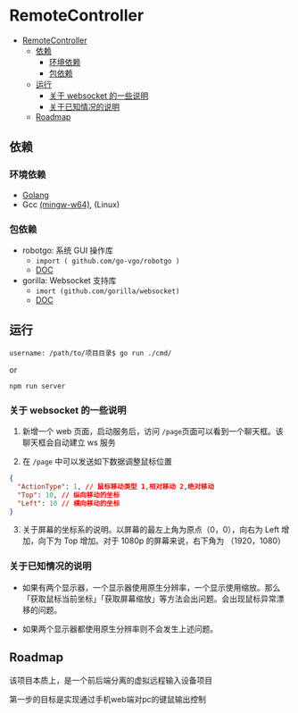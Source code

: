 # RemoteController

<!-- TOC -->

- [RemoteController](#remotecontroller)
  - [依赖](#依赖)
    - [环境依赖](#环境依赖)
    - [包依赖](#包依赖)
  - [运行](#运行)
    - [关于 websocket 的一些说明](#关于-websocket-的一些说明)
    - [关于已知情况的说明](#关于已知情况的说明)
  - [Roadmap](#roadmap)

<!-- /TOC -->

## 依赖

### 环境依赖

- [Golang](https://golang.org/dl/)
- Gcc [(mingw-w64)](http://mingw-w64.org/doku.php), (Linux)

### 包依赖

- robotgo: 系统 GUI 操作库
  - `import ( github.com/go-vgo/robotgo )`
  - [DOC](https://github.com/go-vgo/robotgo/blob/master/README_zh.md)
- gorilla: Websocket 支持库
  - `imort (github.com/gorilla/websocket)`
  - [DOC](https://pkg.go.dev/github.com/gorilla/websocket)

## 运行

```shell
username: /path/to/项目目录$ go run ./cmd/
```

or

```shell
npm run server
```

### 关于 websocket 的一些说明

1. 新增一个 web 页面，启动服务后，访问 `/page`页面可以看到一个聊天框。该聊天框会自动建立 ws 服务

2. 在 `/page` 中可以发送如下数据调整鼠标位置

  ```json
  {
    "ActionType": 1, // 鼠标移动类型 1,相对移动 2,绝对移动
    "Top": 10, // 纵向移动的坐标
    "Left": 10 // 横向移动的坐标
  }
  ```

3. 关于屏幕的坐标系的说明。以屏幕的最左上角为原点（0，0），向右为 Left 增加，向下为 Top 增加。对于 1080p 的屏幕来说，右下角为 （1920，1080）

### 关于已知情况的说明

- 如果有两个显示器，一个显示器使用原生分辨率，一个显示使用缩放。那么「获取鼠标当前坐标」「获取屏幕缩放」等方法会出问题。会出现鼠标异常漂移的问题。

- 如果两个显示器都使用原生分辨率则不会发生上述问题。

## Roadmap

该项目本质上，是一个前后端分离的虚拟远程输入设备项目

第一步的目标是实现通过手机web端对pc的键鼠输出控制
